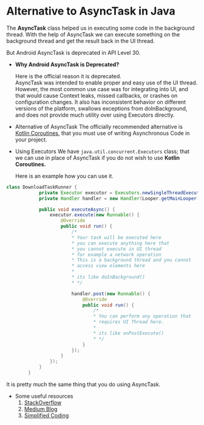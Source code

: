
# Alternative to AsyncTask in Java

The <b>AsyncTask</b> class helped us in executing some code in the background thread. With the help of AsyncTask we can execute something on the background thread and get the result back in the UI thread.

</b>But Android AsyncTask is deprecated in API Level 30.</b>

* <b>Why Android AsyncTask is Deprecated?</b>

    Here is the official reason it is deprecated.</br> 
    AsyncTask was intended to enable proper and easy use of the UI thread. However, the most common use case was for integrating into UI, and that would cause Context leaks, missed callbacks, or crashes on configuration changes. It also has inconsistent behavior on different versions of the platform, swallows exceptions from doInBackground, and does not provide much utility over using Executors directly.

* Alternative of AsyncTask
    The officially recommended alternative is [Kotlin Coroutines](https://developer.android.com/topic/libraries/architecture/coroutines), that you must use of writing Asynchronous Code in your project.

* Using Executors
    We have `java.util.concurrent.Executors` class; that we can use in place of AsyncTask if you do not wish to use <b>Kotlin Coroutines.</b>

    Here is an example how you can use it.

```java
class DownloadTaskRunner {
            private Executor executor = Executors.newSingleThreadExecutor(); 
            private Handler handler = new Handler(Looper.getMainLooper());

            public void executeAsync() {
                executor.execute(new Runnable() {
                    @Override
                    public void run() {
                        /*
                        * Your task will be executed here
                        * you can execute anything here that
                        * you cannot execute in UI thread
                        * for example a network operation
                        * This is a background thread and you cannot
                        * access view elements here
                        *
                        * its like doInBackground()
                        * */

                        handler.post(new Runnable() {
                            @Override
                            public void run() {
                                /*
                                * You can perform any operation that
                                * requires UI Thread here.
                                *
                                * its like onPostExecute()
                                * */
                            }
                        });
                    }
                });
            }
        }
```
It is pretty much the same thing that you do using AsyncTask.


* Some useful resources
    1. [StackOverflow](https://stackoverflow.com/questions/58767733/android-asynctask-api-deprecating-in-android-11-what-are-the-alternatives/63500657#63500657)
    2. [Medium Blog](https://medium.com/code-yoga/some-great-alternatives-for-asynctasks-e8113747673a)
    3. [Simplified Coding](https://www.simplifiedcoding.net/android-asynctask/#:~:text=Alternative%20of%20AsyncTask,that%20I%20have%20already%20published.)